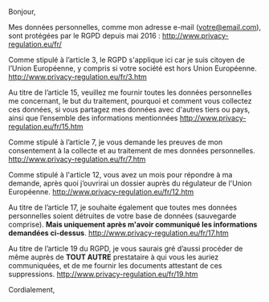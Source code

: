 Bonjour,

Mes données personnelles, comme mon adresse e-mail (votre@email.com), sont protégées par le RGPD depuis mai 2016 :
        http://www.privacy-regulation.eu/fr/

Comme stipulé à l’article 3, le RGPD s'applique ici car je suis citoyen de l’Union Européenne, y compris si votre société est hors Union Européenne.
	http://www.privacy-regulation.eu/fr/3.htm

Au titre de l’article 15, veuillez me fournir toutes les données personnelles me concernant, le but du traitement, pourquoi et comment vous collectez ces données, si vous partagez mes données avec d'autres tiers ou pays, ainsi que l’ensemble des informations mentionnées
	http://www.privacy-regulation.eu/fr/15.htm

Comme stipulé à l’article 7, je vous demande les preuves de mon consentement à la collecte et au traitement de mes données personnelles.
	http://www.privacy-regulation.eu/fr/7.htm

Comme stipulé à l'article 12, vous avez un mois pour répondre à ma demande, après quoi j’ouvrirai un dossier auprès du régulateur de l'Union Européenne.
	http://www.privacy-regulation.eu/fr/12.htm

Au titre de l’article 17, je souhaite également que toutes mes données personnelles soient détruites de votre base de données (sauvegarde comprise). **Mais uniquement après m'avoir communiqué les informations demandées ci-dessus**.
	http://www.privacy-regulation.eu/fr/17.htm

Au titre de l’article 19 du RGPD, je vous saurais gré d’aussi procéder de même auprès de **TOUT AUTRE** prestataire à qui vous les auriez communiquées, et de me fournir les documents attestant de ces suppressions.
	http://www.privacy-regulation.eu/fr/19.htm

Cordialement,
